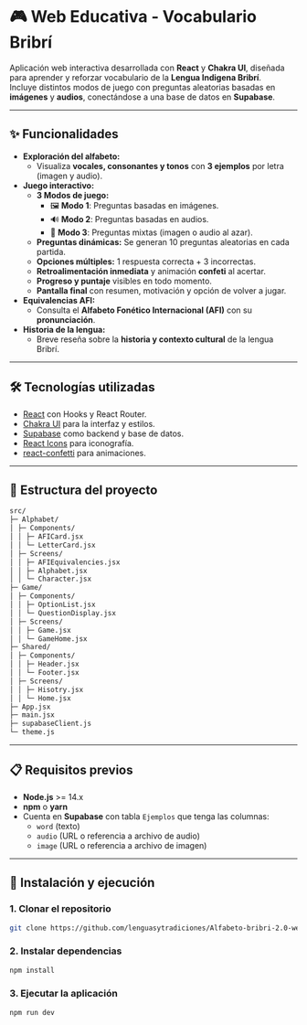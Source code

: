 # 🎮 Web Educativa - Vocabulario Bribrí

Aplicación web interactiva desarrollada con **React** y **Chakra UI**, diseñada para aprender y reforzar vocabulario de la **Lengua Indigena Bribrí**.  
Incluye distintos modos de juego con preguntas aleatorias basadas en **imágenes** y **audios**, conectándose a una base de datos en **Supabase**.

---

## ✨ Funcionalidades

- **Exploración del alfabeto:**
  - Visualiza **vocales, consonantes y tonos** con **3 ejemplos** por letra (imagen y audio).
- **Juego interactivo:**
  - **3 Modos de juego:**
    - 🖼️ **Modo 1**: Preguntas basadas en imágenes.
    - 🔊 **Modo 2**: Preguntas basadas en audios.
    - 🎲 **Modo 3**: Preguntas mixtas (imagen o audio al azar).
  - **Preguntas dinámicas:** Se generan 10 preguntas aleatorias en cada partida.
  - **Opciones múltiples:** 1 respuesta correcta + 3 incorrectas.
  - **Retroalimentación inmediata** y animación **confeti** al acertar.
  - **Progreso y puntaje** visibles en todo momento.
  - **Pantalla final** con resumen, motivación y opción de volver a jugar.
- **Equivalencias AFI:**
  - Consulta el **Alfabeto Fonético Internacional (AFI)** con su **pronunciación**.
- **Historia de la lengua:**
  - Breve reseña sobre la **historia y contexto cultural** de la lengua Bribrí.

---

## 🛠 Tecnologías utilizadas

- [React](https://reactjs.org/) con Hooks y React Router.
- [Chakra UI](https://chakra-ui.com/) para la interfaz y estilos.
- [Supabase](https://supabase.com/) como backend y base de datos.
- [React Icons](https://react-icons.github.io/react-icons/) para iconografía.
- [react-confetti](https://www.npmjs.com/package/react-confetti) para animaciones.

---

## 📂 Estructura del proyecto
```bash
src/
├─ Alphabet/
│ ├─ Components/
│ │ ├─ AFICard.jsx
│ │ └─ LetterCard.jsx
│ ├─ Screens/
│ │ ├─ AFIEquivalencies.jsx
│ │ ├─ Alphabet.jsx
│ │ └─ Character.jsx
├─ Game/
│ ├─ Components/
│ │ ├─ OptionList.jsx
│ │ └─ QuestionDisplay.jsx
│ ├─ Screens/
│ │ ├─ Game.jsx
│ │ └─ GameHome.jsx
├─ Shared/
│ ├─ Components/
│ │ ├─ Header.jsx
│ │ └─ Footer.jsx
│ ├─ Screens/
│ │ ├─ Hisotry.jsx
│ │ └─ Home.jsx
├─ App.jsx
├─ main.jsx
├─ supabaseClient.js
└─ theme.js
```
---

## 📋 Requisitos previos

- **Node.js** >= 14.x
- **npm** o **yarn**
- Cuenta en **Supabase** con tabla `Ejemplos` que tenga las columnas:
  - `word` (texto)
  - `audio` (URL o referencia a archivo de audio)
  - `image` (URL o referencia a archivo de imagen)

---

## 🚀 Instalación y ejecución

### 1. Clonar el repositorio
```bash
git clone https://github.com/lenguasytradiciones/Alfabeto-bribri-2.0-web-.git
```

### 2. Instalar dependencias
```bash
npm install
```

### 3. Ejecutar la aplicación
```bash
npm run dev
```
